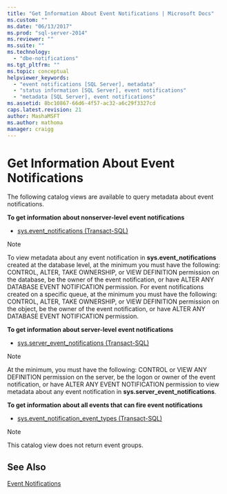 ```yaml
---
title: "Get Information About Event Notifications | Microsoft Docs"
ms.custom: ""
ms.date: "06/13/2017"
ms.prod: "sql-server-2014"
ms.reviewer: ""
ms.suite: ""
ms.technology: 
  - "dbe-notifications"
ms.tgt_pltfrm: ""
ms.topic: conceptual
helpviewer_keywords: 
  - "event notifications [SQL Server], metadata"
  - "status information [SQL Server], event notifications"
  - "metadata [SQL Server], event notifications"
ms.assetid: 8bc10867-66d6-4f57-ac32-a6c29f3327cd
caps.latest.revision: 21
author: MashaMSFT
ms.author: mathoma
manager: craigg
---
```

# Get Information About Event Notifications
  The following catalog views are available to query metadata about event notifications.  
  
 **To get information about nonserver-level event notifications**  
  
-   [sys.event_notifications &#40;Transact-SQL&#41;](/sql/relational-databases/system-catalog-views/sys-event-notifications-transact-sql)  
  
> [!NOTE]  
>  To view metadata about any event notification in **sys.event_notifications** created at the database level, at the minimum you must have the following: CONTROL, ALTER, TAKE OWNERSHIP, or VIEW DEFINITION permission on the database, be the owner of the event notification, or have ALTER ANY DATABASE EVENT NOTIFICATION permission. For event notifications created on a specific queue, at the minimum you must have the following: CONTROL, ALTER, TAKE OWNERSHIP, or VIEW DEFINITION permission on the object, be the owner of the event notification, or have ALTER ANY DATABASE EVENT NOTIFICATION permission.  
  
 **To get information about server-level event notifications**  
  
-   [sys.server_event_notifications &#40;Transact-SQL&#41;](/sql/relational-databases/system-catalog-views/sys-server-event-notifications-transact-sql)  
  
> [!NOTE]  
>  At the minimum, you must have the following: CONTROL or VIEW ANY DEFINITION permission on the server, be the logon or owner of the event notification, or have ALTER ANY EVENT NOTIFICATION permission to view metadata about any event notification in **sys.server_event_notifications**.  
  
 **To get information about all events that can fire event notifications**  
  
-   [sys.event_notification_event_types &#40;Transact-SQL&#41;](/sql/relational-databases/system-catalog-views/sys-event-notification-event-types-transact-sql)  
  
> [!NOTE]  
>  This catalog view does not return event groups.  
  
## See Also  
 [Event Notifications](event-notifications.md)  
  
  
